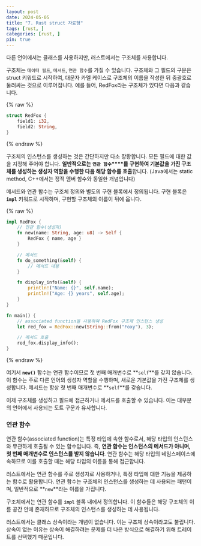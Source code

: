 ```yaml
---
layout: post
date: 2024-05-05
title: "7. Rust struct 자료형"
tags: [rust, ]
categories: [rust, ]
pin: true
---
```



다른 언어에서는 클래스를 사용하지만, 러스트에서는 구조체를 사용합니다.


구조체는 `데이터 필드`, `메서드`, `연관 함수`를 가질 수 있습니다. 구조체와 그 필드의 구문은 struct 키워드로 시작하여, 대문자 카멜 케이스로 구조체의 이름을 작성한 뒤 중괄호로 둘러싸는 것으로 이루어집니다. 예를 들어, RedFox라는 구조체가 있다면 다음과 같습니다.


{% raw %}
```rust
struct RedFox {
    field1: i32,
    field2: String,
}
```
{% endraw %}


구조체의 인스턴스를 생성하는 것은 간단하지만 다소 장황합니다. 모든 필드에 대한 값을 지정해 주어야 합니다. **일반적으로는** **`연관 함수`****를 구현하여 기본값을 가진 구조체를 생성하는 생성자 역할을 수행한 다음 해당 함수를 호출**합니다. (Java에서는 static method, C++에서는 정적 멤버 함수와 동일한 개념입니다)


메서드와 연관 함수는 구조체 정의와 별도의 구현 블록에서 정의됩니다. 구현 블록은 **`impl`** 키워드로 시작하며, 구현할 구조체의 이름이 뒤에 옵니다.


{% raw %}
```rust
impl RedFox {
    // 연관 함수(생성자)
    fn new(name: String, age: u8) -> Self {
        RedFox { name, age }
    }

    // 메서드
    fn do_something(&self) {
        // 메서드 내용
    }

    fn display_info(&self) {
        println!("Name: {}", self.name);
        println!("Age: {} years", self.age);
    }
}

fn main() {
    // associated function을 사용하여 RedFox 구조체 인스턴스 생성
    let red_fox = RedFox::new(String::from("Foxy"), 3);

    // 메서드 호출
    red_fox.display_info();
}
```
{% endraw %}


여기서 **`new()`** 함수는 연관 함수이므로 첫 번째 매개변수로 **`self`**를 갖지 않습니다. 이 함수는 주로 다른 언어의 생성자 역할을 수행하며, 새로운 기본값을 가진 구조체를 생성합니다. 메서드는 항상 첫 번째 매개변수로 **`self`**를 갖습니다.


이제 구조체를 생성하고 필드에 접근하거나 메서드를 호출할 수 있습니다. 이는 대부분의 언어에서 사용되는 도트 구문과 유사합니다.


### 연관 함수


연관 함수(associated function)는 특정 타입에 속한 함수로서, 해당 타입의 인스턴스와 무관하게 호출될 수 있는 함수입니다. 즉, **연관 함수는 인스턴스의 메서드가 아니며, 첫 번째 매개변수로 인스턴스를 받지 않습니다**. 연관 함수는 해당 타입의 네임스페이스에 속하므로 이를 호출할 때는 해당 타입의 이름을 통해 접근합니다.


러스트에서는 연관 함수를 주로 생성자로 사용하거나, 특정 타입에 대한 기능을 제공하는 함수로 활용합니다. 연관 함수는 구조체의 인스턴스를 생성하는 데 사용되는 패턴이며, 일반적으로 **`new`**라는 이름을 가집니다.


구조체에서는 연관 함수를 **`impl`** 블록 내에서 정의합니다. 이 함수들은 해당 구조체의 이름 공간 안에 존재하므로 구조체의 인스턴스를 생성하는 데 사용됩니다.


러스트에서는 클래스 상속이라는 개념이 없습니다. 이는 구조체 상속이라고도 불립니다. 상속이 없는 이유는 상속이 해결하려는 문제를 더 나은 방식으로 해결하기 위해 트레이트를 선택했기 때문입니다.

